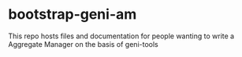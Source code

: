 # bootstrap-geni-am
This repo hosts files and documentation for people wanting to write a Aggregate Manager on the basis of geni-tools 
